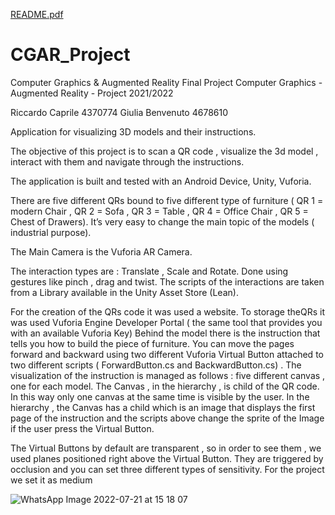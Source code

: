 [README.pdf](https://github.com/Riz97/CGAR_Project/files/9161984/README.pdf)
# CGAR_Project
Computer Graphics &amp; Augmented Reality Final Project Computer Graphics - Augmented Reality - Project 2021/2022

Riccardo Caprile 4370774
Giulia Benvenuto 4678610

Application for visualizing 3D models and their instructions.

The objective of this project is to scan a QR code , visualize the 3d model , interact with them and
navigate through the instructions.

The application is built and tested with an Android Device, Unity, Vuforia.

There are five different QRs bound to five different type of furniture ( QR 1 = modern Chair , QR 2
= Sofa , QR 3 = Table , QR 4 = Office Chair , QR 5 = Chest of Drawers). It’s very easy to change the
main topic of the models ( industrial purpose).

The Main Camera is the Vuforia AR Camera.

The interaction types are : Translate , Scale and Rotate. Done using gestures like pinch , drag and
twist. The scripts of the interactions are taken from a Library available in the Unity Asset Store
(Lean).

For the creation of the QRs code it was used a website. To storage theQRs it was used Vuforia
Engine Developer Portal ( the same tool that provides you with an available Vuforia Key)
Behind the model there is the instruction that tells you how to build the piece of furniture. You
can move the pages forward and backward using two different Vuforia Virtual Button attached to
two different scripts ( ForwardButton.cs and BackwardButton.cs) . The visualization of the
instruction is managed as follows : five different canvas , one for each model. The Canvas , in the
hierarchy , is child of the QR code. In this way only one canvas at the same time is visible by the
user. In the hierarchy , the Canvas has a child which is an image that displays the first page of the
instruction and the scripts above change the sprite of the Image if the user press the Virtual
Button.




The Virtual Buttons by default are transparent , so in order to see them , we used planes
positioned right above the Virtual Button. They are triggered by occlusion and you can set three
different types of sensitivity. For the project we set it as medium

![WhatsApp Image 2022-07-21 at 15 18 07](https://user-images.githubusercontent.com/93477707/180293902-da40cb4b-0244-4057-951d-fb2854f9606a.jpeg)
